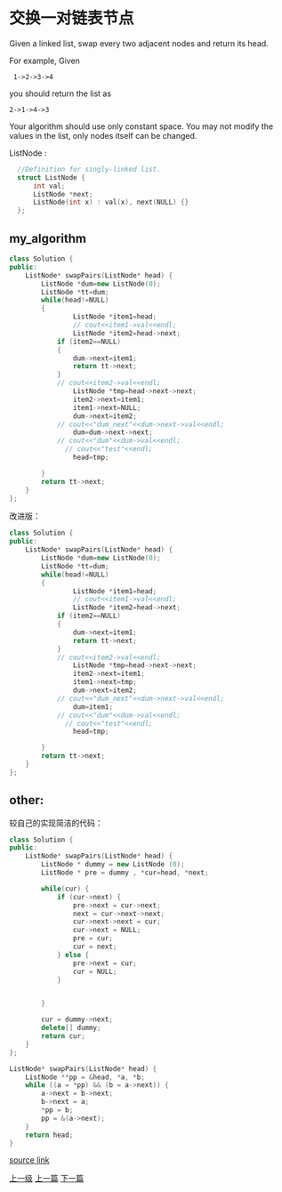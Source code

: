 # 交换一对链表节点

Given a linked list, swap every two adjacent nodes and return its head.

For example,
Given
```
 1->2->3->4
```

 you should return the list as
```
2->1->4->3
```

Your algorithm should use only constant space. You may not modify the values in the list, only nodes itself can be changed.

ListNode :
```c++
  //Definition for singly-linked list.
  struct ListNode {
      int val;
      ListNode *next;
      ListNode(int x) : val(x), next(NULL) {}
  };
```

## my_algorithm
```c++
class Solution {
public:
    ListNode* swapPairs(ListNode* head) {
        ListNode *dum=new ListNode(0);
        ListNode *tt=dum;
        while(head!=NULL)
        {
                ListNode *item1=head;
                // cout<<item1->val<<endl;
                ListNode *item2=head->next;
            if (item2==NULL)
            {
                dum->next=item1;
                return tt->next;
            }
            // cout<<item2->val<<endl;
                ListNode *tmp=head->next->next;
                item2->next=item1;
                item1->next=NULL;
                dum->next=item2;
            // cout<<"dum_next"<<dum->next->val<<endl;
                dum=dum->next->next;
            // cout<<"dum"<<dum->val<<endl;
              // cout<<"test"<<endl;
                head=tmp;

        }
        return tt->next;
    }
};
```
改进版：
```c++
class Solution {
public:
    ListNode* swapPairs(ListNode* head) {
        ListNode *dum=new ListNode(0);
        ListNode *tt=dum;
        while(head!=NULL)
        {
                ListNode *item1=head;
                // cout<<item1->val<<endl;
                ListNode *item2=head->next;
            if (item2==NULL)
            {
                dum->next=item1;
                return tt->next;
            }
            // cout<<item2->val<<endl;
                ListNode *tmp=head->next->next;
                item2->next=item1;
                item1->next=tmp;
                dum->next=item2;
            // cout<<"dum_next"<<dum->next->val<<endl;
                dum=item1;
            // cout<<"dum"<<dum->val<<endl;
              // cout<<"test"<<endl;
                head=tmp;

        }
        return tt->next;
    }
};
```


## other:

较自己的实现简洁的代码：
```c++
class Solution {
public:
    ListNode* swapPairs(ListNode* head) {
        ListNode * dummy = new ListNode (0);
        ListNode * pre = dummy , *cur=head, *next;

        while(cur) {
            if (cur->next) {
                pre->next = cur->next;
                next = cur->next->next;
                cur->next->next = cur;
                cur->next = NULL;
                pre = cur;
                cur = next;
            } else {
                pre->next = cur;
                cur = NULL;
            }


        }

        cur = dummy->next;
        delete[] dummy;
        return cur;
    }
};
```

```c++
ListNode* swapPairs(ListNode* head) {
    ListNode **pp = &head, *a, *b;
    while ((a = *pp) && (b = a->next)) {
        a->next = b->next;
        b->next = a;
        *pp = b;
        pp = &(a->next);
    }
    return head;
}
```


[source link](https://leetcode.com/problems/swap-nodes-in-pairs/discuss/)

































[上一级](base.md)
[上一篇](4sum.md)
[下一篇](ZigZag_Conversion.md)
